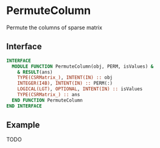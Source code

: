 # PermuteColumn

Permute the columns of sparse matrix

## Interface

```fortran title="Interface"
INTERFACE
  MODULE FUNCTION PermuteColumn(obj, PERM, isValues) &
    & RESULT(ans)
    TYPE(CSRMatrix_), INTENT(IN) :: obj
    INTEGER(I4B), INTENT(IN) :: PERM(:)
    LOGICAL(LGT), OPTIONAL, INTENT(IN) :: isValues
    TYPE(CSRMatrix_) :: ans
  END FUNCTION PermuteColumn
END INTERFACE
```

## Example

TODO
